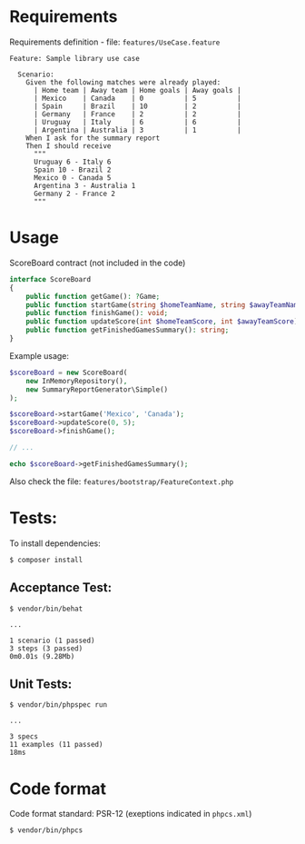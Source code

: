 # Requirements

Requirements definition - file: `features/UseCase.feature`

```gherkin
Feature: Sample library use case

  Scenario:
    Given the following matches were already played:
      | Home team | Away team | Home goals | Away goals |
      | Mexico    | Canada    | 0          | 5          |
      | Spain     | Brazil    | 10         | 2          |
      | Germany   | France    | 2          | 2          |
      | Uruguay   | Italy     | 6          | 6          |
      | Argentina | Australia | 3          | 1          |
    When I ask for the summary report
    Then I should receive
      """
      Uruguay 6 - Italy 6
      Spain 10 - Brazil 2
      Mexico 0 - Canada 5
      Argentina 3 - Australia 1
      Germany 2 - France 2
      """
```

# Usage

ScoreBoard contract (not included in the code)

```php
interface ScoreBoard
{
    public function getGame(): ?Game;
    public function startGame(string $homeTeamName, string $awayTeamName): void;
    public function finishGame(): void;
    public function updateScore(int $homeTeamScore, int $awayTeamScore): void;
    public function getFinishedGamesSummary(): string;
}
```

Example usage:
```php
$scoreBoard = new ScoreBoard(
    new InMemoryRepository(),
    new SummaryReportGenerator\Simple()
);

$scoreBoard->startGame('Mexico', 'Canada');
$scoreBoard->updateScore(0, 5);
$scoreBoard->finishGame();

// ...

echo $scoreBoard->getFinishedGamesSummary();
```

Also check the file: `features/bootstrap/FeatureContext.php`

# Tests:

To install dependencies:

```shell
$ composer install
```

## Acceptance Test:

```shell
$ vendor/bin/behat

...

1 scenario (1 passed)
3 steps (3 passed)
0m0.01s (9.28Mb)

```

## Unit Tests:

```shell
$ vendor/bin/phpspec run

...

3 specs
11 examples (11 passed)
18ms
```

# Code format

Code format standard: PSR-12 (exeptions indicated in `phpcs.xml`)

```shell
$ vendor/bin/phpcs
```
